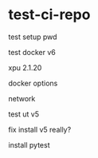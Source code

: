 # test-ci-repo
test setup pwd

test docker v6

  xpu 2.1.20 
  
  docker options
  
  network

test ut v5

  fix install v5 really?

install pytest
